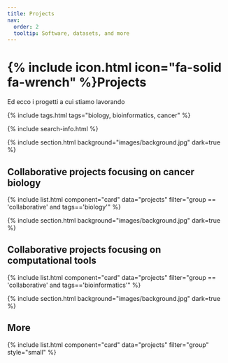 ```yaml
---
title: Projects
nav:
  order: 2
  tooltip: Software, datasets, and more
---
```


# {% include icon.html icon="fa-solid fa-wrench" %}Projects

Ed ecco i progetti a cui stiamo lavorando

{% include tags.html tags="biology, bioinformatics, cancer" %}

{% include search-info.html %}

{% include section.html background="images/background.jpg" dark=true %}

## Collaborative projects focusing on cancer biology

{% include list.html component="card" data="projects" filter="group == 'collaborative' and tags=='biology'" %}

{% include section.html background="images/background.jpg" dark=true %}

## Collaborative projects focusing on computational tools

{% include list.html component="card" data="projects" filter="group == 'collaborative' and tags=='bioinformatics'" %}

{% include section.html background="images/background.jpg" dark=true %}

## More

{% include list.html component="card" data="projects" filter="group" style="small" %}
